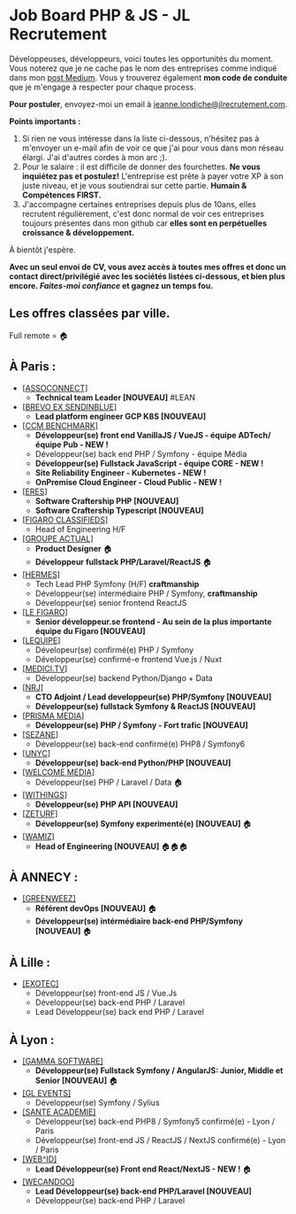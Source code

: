# Job Board PHP & JS - JL Recrutement

Développeuses, développeurs, voici toutes les opportunités du moment. Vous noterez que je ne cache pas le nom des entreprises comme indiqué dans mon <a href="https://medium.com/@jlondiche/jarr%C3%AAte-le-recrutement-propri%C3%A9taire-je-d%C3%A9marre-l-open-source-6e33463aec9">post Medium</a>. Vous y trouverez également **mon code de conduite** que je m'engage à respecter pour chaque process.

**Pour postuler**, envoyez-moi un email à <a href="mailto:jeanne.londiche@jlrecrutement.com">jeanne.londiche@jlrecrutement.com</a>.

**Points importants :** 
1. Si rien ne vous intéresse dans la liste ci-dessous, n'hésitez pas à m'envoyer un e-mail afin de voir ce que j'ai pour vous dans mon réseau élargi. J'ai d'autres cordes à mon arc ;).
2. Pour le salaire : il est difficile de donner des fourchettes. **Ne vous inquiétez pas et postulez!** L'entreprise est prête à payer votre XP à son juste niveau, et je vous soutiendrai sur cette partie. **Humain & Compétences FIRST.**
3. J'accompagne certaines entreprises depuis plus de 10ans, elles recrutent régulièrement, c'est donc normal de voir ces entreprises toujours présentes dans mon github car **elles sont en perpétuelles croissance & développement.**

À bientôt j'espère.

**Avec un seul envoi de CV, vous avez accès à toutes mes offres et donc un contact direct/privilégié avec les sociétés listées ci-dessous, et bien plus encore. _Faites-moi confiance_ et gagnez un temps fou.**


## Les offres classées par ville.
Full remote = 🏠

## À Paris : 

- <a href="https://github.com/jlondiche/job-board-php/blob/master/ASSOCONNECT.md">[ASSOCONNECT]</a>
	- **Technical team Leader [NOUVEAU]** #LEAN
- <a href="https://github.com/jlondiche/job-board-php/blob/master/BREVO%20ex%20SENDINBLUE.md">[BREVO EX SENDINBLUE]</a>
	- **Lead platform engineer GCP K8S [NOUVEAU]**
- <a href="https://github.com/jlondiche/job-board-php/blob/master/CCM%20BENCHMARK.md">[CCM BENCHMARK]</a>
	- **Développeur(se) front end VanillaJS / VueJS - équipe ADTech/équipe Pub - NEW !**
	- Développeur(se) back end PHP / Symfony - équipe Média 
	- **Développeur(se) Fullstack JavaScript - équipe CORE - NEW !**
	- **Site Reliability Engineer - Kubernetes - NEW !**
	- **OnPremise Cloud Engineer - Cloud Public - NEW !**
- <a href="https://github.com/jlondiche/job-board-php/blob/master/ERES.md">[ERES]</a> 
	- **Software Craftership PHP [NOUVEAU]**
	- **Software Craftership Typescript [NOUVEAU]**
- <a href="https://github.com/jlondiche/job-board-php/blob/master/FIGARO CLASSIFIEDS.md">[FIGARO CLASSIFIEDS]</a>
	- Head of Engineering H/F
- <a href="https://github.com/jlondiche/job-board-php/blob/master/GROUPE%20ACTUAL.md">[GROUPE ACTUAL]</a> 
	- **Product Designer** 🏠
	- **Développeur fullstack PHP/Laravel/ReactJS** 🏠
- <a href="https://github.com/jlondiche/job-board-php/blob/master/HERMES.md">[HERMES]</a> 
	- Tech Lead PHP Symfony (H/F) **craftmanship**
	- Développeur(se) intermédiaire PHP / Symfony, **craftmanship**
	- Développeur(se) senior frontend ReactJS
- <a href="https://github.com/jlondiche/job-board-php/blob/master/LE%20FIGARO.md">[LE FIGARO]</a>
	- **Senior développeur.se frontend - Au sein de la plus importante équipe du Figaro [NOUVEAU]**
- <a href="https://github.com/jlondiche/job-board-php/blob/master/LEQUIPE.md">[LEQUIPE]</a>
	- Dévelopeur(se) confirmé(e) PHP / Symfony
	- Développeur(se) confirmé-e frontend Vue.js / Nuxt
- <a href="https://github.com/jlondiche/job-board-php/blob/master/MEDICI.md">[MEDICI.TV]</a> 
	- Développeur(se) backend Python/Django + Data
- <a href="https://github.com/jlondiche/job-board-php/blob/master/NRJ.md">[NRJ]</a> 
	- **CTO Adjoint / Lead developpeur(se) PHP/Symfony [NOUVEAU]**
	- **Développeur(se) fullstack Symfony & ReactJS [NOUVEAU]**
- <a href="https://github.com/jlondiche/job-board-php/blob/master/PRISMA%20MEDIA.md">[PRISMA MEDIA]</a> 
	- **Développeur(se) PHP / Symfony - Fort trafic [NOUVEAU]** 
- <a href="https://github.com/jlondiche/job-board-php/blob/master/SEZANE.md">[SEZANE]</a>  
	- Développeur(se) back-end confirmé(e) PHP8 / Symfony6
- <a href="https://github.com/jlondiche/job-board-php/blob/master/UNYC.md">[UNYC]</a>  
	- **Développeur(se) back-end Python/PHP [NOUVEAU]**
- <a href="https://github.com/jlondiche/job-board-php/blob/master/WELCOME%20MEDIA.md">[WELCOME MEDIA]</a>  
	- Développeur(se) PHP / Laravel / Data 🏠
- <a href="https://github.com/jlondiche/job-board-php/blob/master/WITHINGS.md">[WITHINGS]</a>  
	- **Développeur(se) PHP API [NOUVEAU]**
- <a href="https://github.com/jlondiche/job-board-php/blob/master/ZETURF.md">[ZETURF]</a>  
	- **Développeur(se) Symfony experimenté(e) [NOUVEAU]** 🏠
- <a href="https://github.com/jlondiche/job-board-php/blob/master/WAMIZ.md">[WAMIZ]</a>  
	- **Head of Engineering [NOUVEAU]** 🏠🏠🏠

## À ANNECY :

- <a href="https://github.com/jlondiche/job-board-php/blob/master/GREENWEEZ.md">[GREENWEEZ]</a>
	- **Référent devOps [NOUVEAU]** 🏠
	- **Développeur(se) intérmédiaire back-end PHP/Symfony [NOUVEAU]** 🏠

## À Lille :

- <a href="https://github.com/jlondiche/job-board-php/blob/master/EXOTEC.md">[EXOTEC]</a> 
	- Développeur(se) front-end JS / Vue.Js
	- Développeur(se) back-end PHP / Laravel
	- Lead Développeur(se) back end PHP / Laravel

## À Lyon : 

- <a href="https://github.com/jlondiche/job-board-php/blob/master/GAMMA%20SOFTWARE.md">[GAMMA SOFTWARE]</a> 
	- **Développeur(se) Fullstack Symfony / AngularJS: Junior, Middle et Senior [NOUVEAU]**  🏠
- <a href="https://github.com/jlondiche/job-board-php/blob/master/GL%20EVENTS.md">[GL EVENTS]</a>
	- Développeur(se) Symfony / Sylius
- <a href="https://github.com/jlondiche/job-board-php/blob/master/SANTE%20ACADEMIE.md">[SANTE ACADEMIE]</a> 
	- Développeur(se) back-end PHP8 / Symfony5 confirmé(e) - Lyon / Paris
	- Développeur(se) front-end JS / ReactJS / NextJS confirmé(e) - Lyon / Paris
- <a href="https://github.com/jlondiche/job-board-php/blob/master/WEB^ID.md">[WEB^ID]</a> 
	- **Lead Développeur(se) Front end React/NextJS - NEW !** 🏠
- <a href="https://github.com/jlondiche/job-board-php/blob/master/WECANDOO.md">[WECANDOO]</a> 
	- **Lead Développeur(se) back-end PHP/Laravel [NOUVEAU]**
	- Développeur(se) back-end PHP / Laravel
